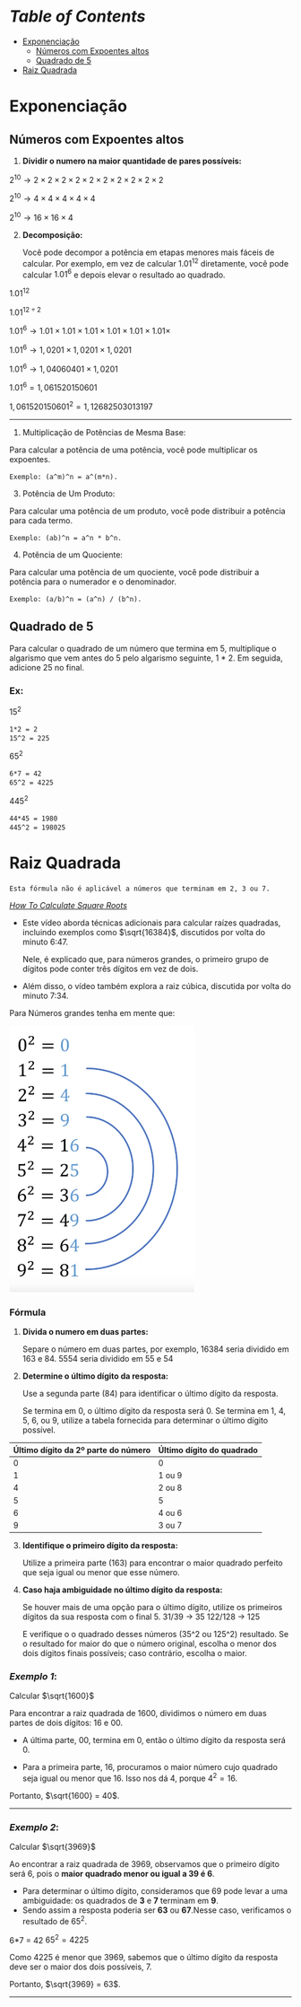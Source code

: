 # ***Table of Contents*** <!-- omit in toc -->
- [Exponenciação](#exponenciação)
  - [Números com Expoentes altos](#números-com-expoentes-altos)
  - [Quadrado de 5](#quadrado-de-5)
- [Raiz Quadrada](#raiz-quadrada)


# Exponenciação

## Números com Expoentes altos

1. **Dividir o numero na maior quantidade de pares possíveis:**

$2^{10} → 2 \times 2 \times 2 \times 2 \times 2 \times 2 \times 2 \times 2 \times 2 \times 2$

$2^{10} → 4 \times 4 \times 4 \times 4 \times 4$

$2^{10} → 16 \times 16 \times 4$

2. **Decomposição:**

    Você pode decompor a potência em etapas menores mais fáceis de calcular. Por exemplo, em vez de calcular $1.01^{12}$ diretamente, você pode calcular $1.01^6$ e depois elevar o resultado ao quadrado.

$1.01^{12}$

$1.01^{12 \div 2}$

$1.01^6 → 1.01 \times 1.01 \times 1.01 \times 1.01 \times 1.01 \times 1.01 \times$

$1.01^6 → 1,0201 \times 1,0201 \times 1,0201$

$1.01^6 → 1,04060401 \times 1,0201$

$1.01^6 = 1,061520150601$

$1,061520150601^2 = 1,12682503013197$

---

1. Multiplicação de Potências de Mesma Base:
   
Para calcular a potência de uma potência, você pode multiplicar os expoentes.

    Exemplo: (a^m)^n = a^(m*n).

3. Potência de Um Produto:
   
Para calcular uma potência de um produto, você pode distribuir a potência para cada termo.

    Exemplo: (ab)^n = a^n * b^n.

4. Potência de um Quociente: 

Para calcular uma potência de um quociente, você pode distribuir a potência para o numerador e o denominador.

    Exemplo: (a/b)^n = (a^n) / (b^n).

## Quadrado de 5

Para calcular o quadrado de um número que termina em 5, multiplique o algarismo que vem antes do 5 pelo algarismo seguinte, 1 * 2. Em seguida, adicione 25 no final.

### Ex:

$15^2$

    1*2 = 2
    15^2 = 225

$65^2$

    6*7 = 42
    65^2 = 4225

$445^2$

    44*45 = 1980
    445^2 = 198025


# Raiz Quadrada

`Esta fórmula não é aplicável a números que terminam em 2, 3 ou 7.`

[*How To Calculate Square Roots*](https://www.youtube.com/watch?v=I7TFYa1v9xI&ab_channel=MindYourDecisions)
- Este vídeo aborda técnicas adicionais para calcular raízes quadradas, incluindo exemplos como $\sqrt{16384}$, discutidos por volta do minuto 6:47.

    Nele, é explicado que, para números grandes, o primeiro grupo de dígitos pode conter três dígitos em vez de dois.

- Além disso, o vídeo também explora a raiz cúbica, discutida por volta do minuto 7:34.

Para Números grandes tenha em mente que:

![resultado dos quarados](../images/image.png) 

### **Fórmula**

1. **Divida o numero em duas partes:**
   
    Separe o número em duas partes, por exemplo, 
    16384 seria dividido em 163 e 84.
    5554 seria dividido em 55 e 54

2. **Determine o último dígito da resposta:**

    Use a segunda parte (84) para identificar o último dígito da resposta.

    Se termina em 0, o último dígito da resposta será 0.
    Se termina em 1, 4, 5, 6, ou 9, utilize a tabela fornecida para determinar o último dígito possível.

| Último dígito da 2º parte do número | Último dígito do quadrado |
|---|---|
| 0 | 0 |
| 1 | 1 ou 9 |
| 4 | 2 ou 8 |
| 5 | 5 |
| 6 | 4 ou 6 |
| 9 | 3 ou 7 |

3. **Identifique o primeiro dígito da resposta:**  
   
   Utilize a primeira parte (163) para encontrar o maior quadrado perfeito que seja igual ou menor que esse número.

4. **Caso haja ambiguidade no último dígito da resposta:**
   
   Se houver mais de uma opção para o último dígito, utilize os primeiros dígitos da sua resposta com o final 5.
   31/39 -> 35
   122/128 -> 125
   
   E verifique o o quadrado desses números (35^2 ou 125^2) resultado.
   Se o resultado for maior do que o número original, escolha o menor dos dois dígitos finais possíveis; caso contrário, escolha o maior.

### *Exemplo 1*:

Calcular $\sqrt{1600}$

Para encontrar a raiz quadrada de 1600, dividimos o número em duas partes de dois dígitos: 16 e 00.

- A última parte, 00, termina em 0, então o último dígito da resposta será 0.

- Para a primeira parte, 16, procuramos o maior número cujo quadrado seja igual ou menor que 16.
Isso nos dá 4, porque $4^2 = 16$.

Portanto, $\sqrt{1600} = 40$.

---

### *Exemplo 2*:

Calcular $\sqrt{3969}$

Ao encontrar a raiz quadrada de 3969, observamos que o primeiro dígito será 6, pois o **maior quadrado menor ou igual a 39 é 6**.

- Para determinar o último dígito, consideramos que 69 pode levar a uma ambiguidade: os quadrados de **3** e **7** terminam em **9**. 
- Sendo assim a resposta poderia ser **63** ou **67**.Nesse caso, verificamos o resultado de $65^2$.

6*7 = 42
$65^2 = 4225$

Como 4225 é menor que 3969, sabemos que o último dígito da resposta deve ser o maior dos dois possíveis, 7.

Portanto, $\sqrt{3969} = 63$.

---

